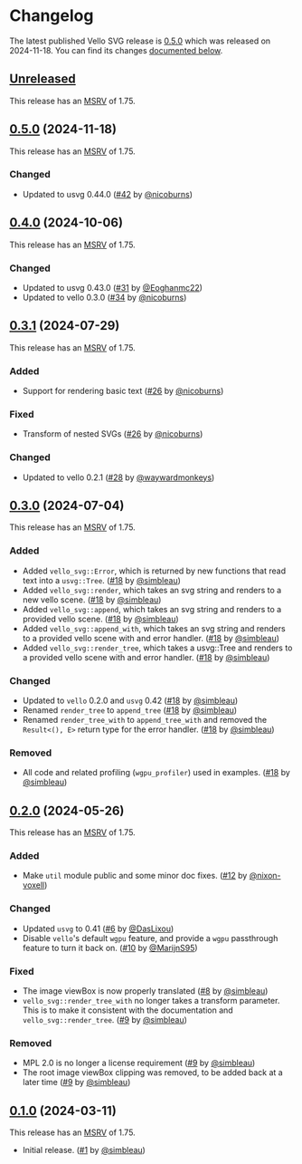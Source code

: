 # Changelog

<!-- Instructions

This changelog follows the patterns described here: <https://keepachangelog.com/en/1.0.0/>.

Subheadings to categorize changes are `added, changed, deprecated, removed, fixed, security`.

-->

The latest published Vello SVG release is [0.5.0](#050-2024-11-18) which was released on 2024-11-18.
You can find its changes [documented below](#050-2024-11-18).

## [Unreleased][]

This release has an [MSRV][] of 1.75.

## [0.5.0][] (2024-11-18)

This release has an [MSRV][] of 1.75.

### Changed

- Updated to usvg 0.44.0 ([#42] by [@nicoburns])

## [0.4.0][] (2024-10-06)

This release has an [MSRV][] of 1.75.

### Changed

- Updated to usvg 0.43.0 ([#31] by [@Eoghanmc22])
- Updated to vello 0.3.0 ([#34] by [@nicoburns])

## [0.3.1][] (2024-07-29)

This release has an [MSRV][] of 1.75.

### Added

- Support for rendering basic text ([#26] by [@nicoburns])

### Fixed

- Transform of nested SVGs ([#26] by [@nicoburns])

### Changed

- Updated to vello 0.2.1 ([#28] by [@waywardmonkeys])

## [0.3.0][] (2024-07-04)

This release has an [MSRV][] of 1.75.

### Added

- Added `vello_svg::Error`, which is returned by new functions that read text into a `usvg::Tree`. ([#18] by [@simbleau])
- Added `vello_svg::render`, which takes an svg string and renders to a new vello scene. ([#18] by [@simbleau])
- Added `vello_svg::append`, which takes an svg string and renders to a provided vello scene. ([#18] by [@simbleau])
- Added `vello_svg::append_with`, which takes an svg string and renders to a provided vello scene with and error handler. ([#18] by [@simbleau])
- Added `vello_svg::render_tree`, which takes a usvg::Tree and renders to a provided vello scene with and error handler. ([#18] by [@simbleau])

### Changed

- Updated to `vello` 0.2.0 and `usvg` 0.42 ([#18] by [@simbleau])
- Renamed `render_tree` to `append_tree` ([#18] by [@simbleau])
- Renamed `render_tree_with` to `append_tree_with` and removed the `Result<(), E>` return type for the error handler. ([#18] by [@simbleau])

### Removed

- All code and related profiling (`wgpu_profiler`) used in examples. ([#18] by [@simbleau])

## [0.2.0][] (2024-05-26)

This release has an [MSRV][] of 1.75.

### Added

- Make `util` module public and some minor doc fixes. ([#12] by [@nixon-voxell])

### Changed

- Updated `usvg` to 0.41 ([#6] by [@DasLixou])
- Disable `vello`'s default `wgpu` feature, and provide a `wgpu` passthrough feature to turn it back on. ([#10] by [@MarijnS95])

### Fixed

- The image viewBox is now properly translated ([#8] by [@simbleau])
- `vello_svg::render_tree_with` no longer takes a transform parameter. This is to make it consistent with the documentation and `vello_svg::render_tree`. ([#9] by [@simbleau])


### Removed

- MPL 2.0 is no longer a license requirement ([#9] by [@simbleau])
- The root image viewBox clipping was removed, to be added back at a later time ([#9] by [@simbleau])

## [0.1.0][] (2024-03-11)

This release has an [MSRV][] of 1.75.

- Initial release. ([#1] by [@simbleau])

[@Eoghanmc22]: https://github.com/Eoghanmc22
[@nicoburns]: https://github.com/nicoburns
[@waywardmonkeys]: https://github.com/waywardmonkeys
[@simbleau]: https://github.com/simbleau
[@nixon-voxell]: https://github.com/nixon-voxell
[@MarijnS95]: https://github.com/MarijnS95
[@DasLixou]: https://github.com/DasLixou

[#42]: https://github.com/linebender/vello_svg/pull/42
[#34]: https://github.com/linebender/vello_svg/pull/34
[#31]: https://github.com/linebender/vello_svg/pull/31
[#26]: https://github.com/linebender/vello_svg/pull/26
[#28]: https://github.com/linebender/vello_svg/pull/28
[#18]: https://github.com/linebender/vello_svg/pull/18
[#12]: https://github.com/linebender/vello_svg/pull/12
[#10]: https://github.com/linebender/vello_svg/pull/10
[#9]: https://github.com/linebender/vello_svg/pull/9
[#8]: https://github.com/linebender/vello_svg/pull/8
[#6]: https://github.com/linebender/vello_svg/pull/6
[#1]: https://github.com/linebender/vello_svg/pull/1

[Unreleased]: https://github.com/linebender/vello_svg/compare/v0.5.0...HEAD
[0.5.0]: https://github.com/linebender/vello_svg/compare/v0.4.0...v0.5.0
[0.4.0]: https://github.com/linebender/vello_svg/compare/v0.3.1...v0.4.0
[0.3.1]: https://github.com/linebender/vello_svg/compare/v0.3.0...v0.3.1
[0.3.0]: https://github.com/linebender/vello_svg/compare/v0.2.0...v0.3.0
[0.2.0]: https://github.com/linebender/vello_svg/compare/v0.1.0...v0.2.0
[0.1.0]: https://github.com/linebender/vello_svg/releases/tag/v0.1.0

[MSRV]: README.md#minimum-supported-rust-version-msrv
